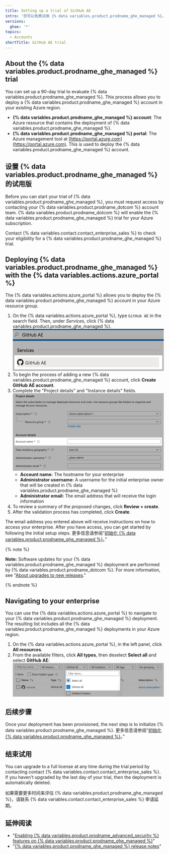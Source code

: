```yaml
---
title: Setting up a trial of GitHub AE
intro: '您可以免费试用 {% data variables.product.prodname_ghe_managed %}。'
versions:
  ghae: '*'
topics:
  - Accounts
shortTitle: GitHub AE trial
---
```


## About the {% data variables.product.prodname_ghe_managed %} trial

You can set up a 90-day trial to evaluate {% data variables.product.prodname_ghe_managed %}. This process allows you to deploy a {% data variables.product.prodname_ghe_managed %} account in your existing Azure region.

- **{% data variables.product.prodname_ghe_managed %} account**: The Azure resource that contains the deployment of {% data variables.product.prodname_ghe_managed %}.
- **{% data variables.product.prodname_ghe_managed %} portal**: The Azure management tool at [https://portal.azure.com](https://portal.azure.com). This is used to deploy the {% data variables.product.prodname_ghe_managed %} account.

## 设置 {% data variables.product.prodname_ghe_managed %} 的试用版


Before you can start your trial of {% data variables.product.prodname_ghe_managed %}, you must request access by contacting your {% data variables.product.prodname_dotcom %} account team. {% data variables.product.prodname_dotcom %} will enable the {% data variables.product.prodname_ghe_managed %} trial for your Azure subscription.

Contact {% data variables.contact.contact_enterprise_sales %} to check your eligibility for a {% data variables.product.prodname_ghe_managed %} trial.

## Deploying {% data variables.product.prodname_ghe_managed %} with the {% data variables.actions.azure_portal %}

The {% data variables.actions.azure_portal %} allows you to deploy the {% data variables.product.prodname_ghe_managed %} account in your Azure resource group.

1. On the {% data variables.actions.azure_portal %}, type `GitHub AE` in the search field. Then, under _Services_, click {% data variables.product.prodname_ghe_managed %}. ![{% data variables.actions.azure_portal %} search result](/assets/images/azure/github-ae-azure-portal-search.png)
1. To begin the process of adding a new {% data variables.product.prodname_ghe_managed %} account, click **Create GitHub AE account**.
1. Complete the "Project details" and "Instance details" fields. ![{% data variables.actions.azure_portal %} search result](/assets/images/azure/github-ae-azure-portal-form.png)
    - **Account name:** The hostname for your enterprise
    - **Administrator username:** A username for the initial enterprise owner that will be created in {% data variables.product.prodname_ghe_managed %}
    - **Administrator email:** The email address that will receive the login information
1. To review a summary of the proposed changes, click **Review + create**.
1. After the validation process has completed, click **Create**.

The email address you entered above will receive instructions on how to access your enterprise. After you have access, you can get started by following the initial setup steps. 更多信息请参阅“[初始化 {% data variables.product.prodname_ghe_managed %}](/admin/configuration/initializing-github-ae)。”

{% note %}

**Note:** Software updates for your {% data variables.product.prodname_ghe_managed %} deployment are performed by {% data variables.product.prodname_dotcom %}. For more information, see "[About upgrades to new releases](/admin/overview/about-upgrades-to-new-releases)."

{% endnote %}

## Navigating to your enterprise

You can use the {% data variables.actions.azure_portal %} to navigate to your {% data variables.product.prodname_ghe_managed %} deployment. The resulting list includes all the {% data variables.product.prodname_ghe_managed %} deployments in your Azure region.

1. On the {% data variables.actions.azure_portal %}, in the left panel, click **All resources**.
1. From the available filters, click **All types**, then deselect **Select all** and select **GitHub AE**: ![{% data variables.actions.azure_portal %} search result](/assets/images/azure/github-ae-azure-portal-type-filter.png)

## 后续步骤

Once your deployment has been provisioned, the next step is to initialize {% data variables.product.prodname_ghe_managed %}. 更多信息请参阅“[初始化 {% data variables.product.prodname_ghe_managed %}](/github-ae@latest/admin/configuration/configuring-your-enterprise/initializing-github-ae)。”

## 结束试用

You can upgrade to a full license at any time during the trial period by contacting contact {% data variables.contact.contact_enterprise_sales %}. If you haven't upgraded by the last day of your trial, then the deployment is automatically deleted.

如果需要更多时间来评估 {% data variables.product.prodname_ghe_managed %}，请联系 {% data variables.contact.contact_enterprise_sales %} 申请延期。

## 延伸阅读

- "[Enabling {% data variables.product.prodname_advanced_security %} features on {% data variables.product.prodname_ghe_managed %}](/github/getting-started-with-github/about-github-advanced-security#enabling-advanced-security-features-on-github-ae)"
- "[{% data variables.product.prodname_ghe_managed %} release notes](/github-ae@latest/admin/overview/github-ae-release-notes)" 

